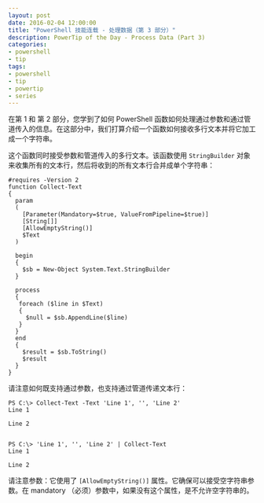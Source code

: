 ```yaml
---
layout: post
date: 2016-02-04 12:00:00
title: "PowerShell 技能连载 - 处理数据（第 3 部分）"
description: PowerTip of the Day - Process Data (Part 3)
categories:
- powershell
- tip
tags:
- powershell
- tip
- powertip
- series
---
```

在第 1 和 第 2 部分，您学到了如何 PowerShell 函数如何处理通过参数和通过管道传入的信息。在这部分中，我们打算介绍一个函数如何接收多行文本并将它加工成一个字符串。

这个函数同时接受参数和管道传入的多行文本。该函数使用 `StringBuilder` 对象来收集所有的文本行，然后将收到的所有文本行合并成单个字符串：

    #requires -Version 2
    function Collect-Text
    {
      param
      (
        [Parameter(Mandatory=$true, ValueFromPipeline=$true)]
        [String[]]
        [AllowEmptyString()]
        $Text
      )

      begin
      {
        $sb = New-Object System.Text.StringBuilder
      }

      process
      {
       foreach ($line in $Text)
       {
         $null = $sb.AppendLine($line)
       }
      }
      end
      {
        $result = $sb.ToString()
        $result
      }
    }

请注意如何既支持通过参数，也支持通过管道传递文本行：

    PS C:\> Collect-Text -Text 'Line 1', '', 'Line 2'
    Line 1

    Line 2


    PS C:\> 'Line 1', '', 'Line 2' | Collect-Text
    Line 1

    Line 2

请注意参数：它使用了 `[AllowEmptyString()]` 属性。它确保可以接受空字符串参数。在 mandatory （必须）参数中，如果没有这个属性，是不允许空字符串的。

<!--本文国际来源：[Process Data (Part 3)](http://community.idera.com/powershell/powertips/b/tips/posts/process-data-part-3)-->
